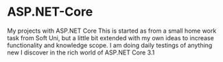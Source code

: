 # ASP.NET-Core
My projects with ASP.NET Core
This is started as from a small home work task from Soft Uni,
but a little bit extended with my own ideas to increase functionality and knowledge scope.
I am doing daily testings of anything new I discover in the rich world of ASP.NET Core 3.1
